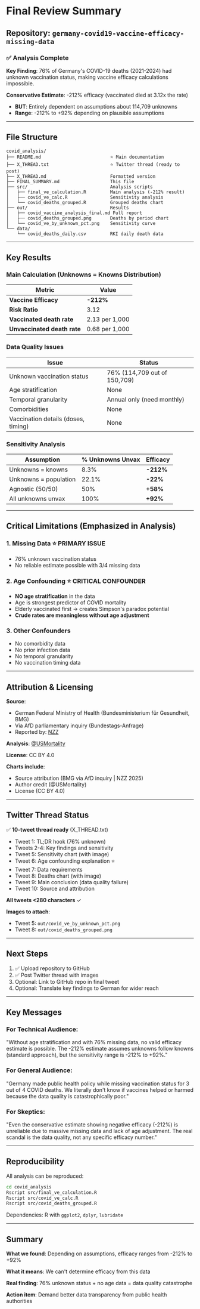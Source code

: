 # Final Review Summary

## Repository: `germany-covid19-vaccine-efficacy-missing-data`

### ✅ Analysis Complete

**Key Finding**: 76% of Germany's COVID-19 deaths (2021-2024) had unknown vaccination status, making vaccine efficacy calculations impossible.

**Conservative Estimate**: -212% efficacy (vaccinated died at 3.12x the rate)
- **BUT**: Entirely dependent on assumptions about 114,709 unknowns
- **Range**: -212% to +92% depending on plausible assumptions

---

## File Structure

```
covid_analysis/
├── README.md                          ⭐ Main documentation
├── X_THREAD.txt                       ⭐ Twitter thread (ready to post)
├── X_THREAD.md                        Formatted version
├── FINAL_SUMMARY.md                   This file
├── src/                               Analysis scripts
│   ├── final_ve_calculation.R         Main analysis (-212% result)
│   ├── covid_ve_calc.R                Sensitivity analysis
│   └── covid_deaths_grouped.R         Grouped deaths chart
├── out/                               Results
│   ├── covid_vaccine_analysis_final.md Full report
│   ├── covid_deaths_grouped.png       Deaths by period chart
│   └── covid_ve_by_unknown_pct.png    Sensitivity curve
└── data/
    └── covid_deaths_daily.csv         RKI daily death data
```

---

## Key Results

### Main Calculation (Unknowns = Knowns Distribution)

| Metric | Value |
|--------|-------|
| **Vaccine Efficacy** | **-212%** |
| **Risk Ratio** | 3.12 |
| **Vaccinated death rate** | 2.13 per 1,000 |
| **Unvaccinated death rate** | 0.68 per 1,000 |

### Data Quality Issues

| Issue | Status |
|-------|--------|
| Unknown vaccination status | 76% (114,709 out of 150,709) |
| Age stratification | None |
| Temporal granularity | Annual only (need monthly) |
| Comorbidities | None |
| Vaccination details (doses, timing) | None |

### Sensitivity Analysis

| Assumption | % Unknowns Unvax | Efficacy |
|-----------|------------------|----------|
| Unknowns = knowns | 8.3% | **-212%** |
| Unknowns = population | 22.1% | **-22%** |
| Agnostic (50/50) | 50% | **+58%** |
| All unknowns unvax | 100% | **+92%** |

---

## Critical Limitations (Emphasized in Analysis)

### 1. Missing Data ⭐ PRIMARY ISSUE
- 76% unknown vaccination status
- No reliable estimate possible with 3/4 missing data

### 2. Age Confounding ⭐ CRITICAL CONFOUNDER
- **NO age stratification** in the data
- Age is strongest predictor of COVID mortality
- Elderly vaccinated first → creates Simpson's paradox potential
- **Crude rates are meaningless without age adjustment**

### 3. Other Confounders
- No comorbidity data
- No prior infection data
- No temporal granularity
- No vaccination timing data

---

## Attribution & Licensing

**Source**:
- German Federal Ministry of Health (Bundesministerium für Gesundheit, BMG)
- Via AfD parliamentary inquiry (Bundestags-Anfrage)
- Reported by: [NZZ](https://www.nzz.ch/international/impfstatus-bei-den-meisten-corona-toten-ungeklaert-wie-deutschland-bei-pandemie-daten-versagte-ld.1905321)

**Analysis**: [@USMortality](https://twitter.com/USMortality)

**License**: CC BY 4.0

**Charts include**:
- Source attribution (BMG via AfD inquiry | NZZ 2025)
- Author credit (@USMortality)
- License (CC BY 4.0)

---

## Twitter Thread Status

✅ **10-tweet thread ready** (X_THREAD.txt)
- Tweet 1: TL;DR hook (76% unknown)
- Tweets 2-4: Key findings and sensitivity
- Tweet 5: Sensitivity chart (with image)
- Tweet 6: Age confounding explanation ⭐
- Tweet 7: Data requirements
- Tweet 8: Deaths chart (with image)
- Tweet 9: Main conclusion (data quality failure)
- Tweet 10: Source and attribution

**All tweets <280 characters** ✓

**Images to attach**:
- Tweet 5: `out/covid_ve_by_unknown_pct.png`
- Tweet 8: `out/covid_deaths_grouped.png`

---

## Next Steps

1. ✅ Upload repository to GitHub
2. ✅ Post Twitter thread with images
3. Optional: Link to GitHub repo in final tweet
4. Optional: Translate key findings to German for wider reach

---

## Key Messages

### For Technical Audience:
"Without age stratification and with 76% missing data, no valid efficacy estimate is possible. The -212% estimate assumes unknowns follow knowns (standard approach), but the sensitivity range is -212% to +92%."

### For General Audience:
"Germany made public health policy while missing vaccination status for 3 out of 4 COVID deaths. We literally don't know if vaccines helped or harmed because the data quality is catastrophically poor."

### For Skeptics:
"Even the conservative estimate showing negative efficacy (-212%) is unreliable due to massive missing data and lack of age adjustment. The real scandal is the data quality, not any specific efficacy number."

---

## Reproducibility

All analysis can be reproduced:
```bash
cd covid_analysis
Rscript src/final_ve_calculation.R
Rscript src/covid_ve_calc.R
Rscript src/covid_deaths_grouped.R
```

Dependencies: R with `ggplot2`, `dplyr`, `lubridate`

---

## Summary

**What we found**: Depending on assumptions, efficacy ranges from -212% to +92%

**What it means**: We can't determine efficacy from this data

**Real finding**: 76% unknown status + no age data = data quality catastrophe

**Action item**: Demand better data transparency from public health authorities

